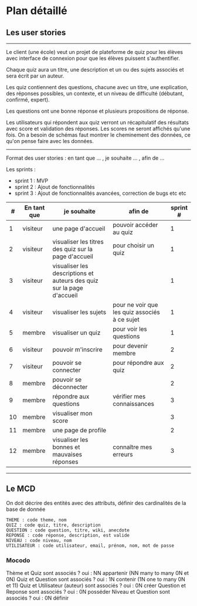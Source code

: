 # Plan détaillé

## Les user stories

---

Le client (une école) veut un projet de plateforme de quiz pour les élèves avec interface de connexion pour que les élèves puissent s'authentifier.

Chaque quiz aura un titre, une description et un ou des sujets associés et sera écrit par un auteur.

Les quiz contiennent des questions, chacune avec un titre, une explication, des réponses possibles, un contexte, et un niveau de difficulté (débutant, confirmé, expert).

Les questions ont une bonne réponse et plusieurs propositions de réponse.

Les utilisateurs qui répondent aux quiz verront un récapitulatif des résultats avec score et validation des réponses. Les scores ne seront affichés qu'une fois.
On a besoin de schémas faut montrer le cheminement des données, ce qu'on pense faire avec les données.

---

Format des user stories : en tant que ... , je souhaite ... , afin de ...

Les sprints :

- sprint 1 : MVP
- sprint 2 : Ajout de fonctionnalités
- sprint 3 : Ajout de fonctionnalités avancées, correction de bugs etc etc

| # | En tant que | je souhaite | afin de | sprint # |
| --- | --- | --- | --- | --- |
| 1 | visiteur | une page d'accueil | pouvoir accéder au quiz | 1 |
| 2 | visiteur | visualiser les titres des quiz sur la page d'accueil | pour choisir un quiz | 1 |
| 3 | visiteur | visualiser les descriptions et auteurs des quiz sur la page d'accueil |  | 1 |
| 4 | visiteur | visualiser les sujets | pour ne voir que les quiz associés à ce sujet  | 1 |
| 5 | membre | visualiser un quiz | pour voir les questions  | 1 |
| 6 | visiteur | pouvoir m'inscrire | pour devenir membre  | 2 |
| 7 | visiteur | pouvoir se connecter | pour répondre aux quiz  | 2 |
| 8 | membre | pouvoir se déconnecter |  | 2 |
| 9 | membre | répondre aux questions | vérifier mes connaissances  | 3 |
| 10 | membre | visualiser mon score |  | 3 |
| 11 | membre | une page de profile |  | 2 |
| 12 | membre | visualiser les bonnes et mauvaises réponses | connaître mes erreurs  | 3 |

---

## Le MCD

On doit décrire des entités avec des attributs, définir des cardinalités de la base de donnée

```text
THEME : code theme, nom
QUIZ : code quiz, titre, description
QUESTION : code question, titre, wiki, anecdote
REPONSE : code réponse, description, est valide
NIVEAU : code niveau, nom
UTILISATEUR : code utilisateur, email, prénom, nom, mot de passe
```

### Mocodo

Thème et Quiz sont associés ? oui : NN appartenir (NN many to many 0N et 0N)
Quiz et Question sont associés ? oui : 1N contenir (1N one to many 0N et 11)
Quiz et Utilisateur (auteur) sont associés ? oui : 0N créer
Question et Reponse sont associés ? oui : 0N posséder
Niveau et Question sont associés ? oui :  0N définir
